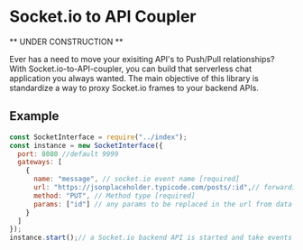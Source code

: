 # Socket.io to API Coupler

** UNDER CONSTRUCTION **

Ever has a need to move your exisiting API's to Push/Pull relationships? With Socket.io-to-API-coupler, you can build that serverless chat application you always wanted. The main objective of this library is standardize a way to proxy Socket.io frames to your backend APIs.

## Example

```js
const SocketInterface = require("../index");
const instance = new SocketInterface({
  port: 8080 //default 9999
  gateways: [
    {
      name: "message", // socket.io event name [required]
      url: "https://jsonplaceholder.typicode.com/posts/:id",// forwarding API url [required]
      method: "PUT", // Method type [required]
	  params: ["id"] // any params to be replaced in the url from data in socket payload
    }
  ]
});
instance.start();// a Socket.io backend API is started and take events and forward the data
```
